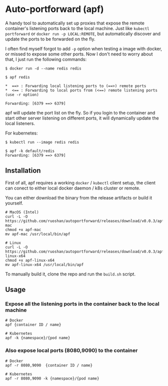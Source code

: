 # Auto-portforward (apf)

A handy tool to automatically set up proxies that expose the remote container's listening ports
back to the local machine. Just like `kubectl portforward` or `docker run -p LOCAL:REMOTE`, but
automatically discover and update the ports to be forwarded on the fly.

I often find myself forgot to add `-p` option when testing a image with docker, or missed to
expose some other ports. Now I don't need to worry about that, I just run the following commands:

```
$ docker run -d --name redis redis

$ apf redis

*  ==> : Forwarding local listening ports to (==>) remote ports
*  <== : Forwarding to local ports from (<==) remote listening ports (use -r option)

Forwarding: [6379 ==> 6379]
```

apf will update the port list on the fly. So if you login to the container and start other
server listening on different ports, it will dynamically update the local listeners.

For kubernetes:

```
$ kubectl run --image redis redis

$ apf -k default/redis
Forwarding: [6379 ==> 6379]
```

## Installation

First of all, apf requires a working `docker` / `kubectl` client setup, the client can conect to either
local docker daemon / k8s cluster or remote.

You can either download the binary from the release artifacts or build it yourself.

```
# MacOS (Intel)
curl -L -O https://github.com/ruoshan/autoportforward/releases/download/v0.0.3/apf-mac
chmod +x apf-mac
mv apf-mac /usr/local/bin/apf

# Linux
curl -L -O https://github.com/ruoshan/autoportforward/releases/download/v0.0.3/apf-linux-x64
chmod +x apf-linux-x64
mv apf-linux-x64 /usr/local/bin/apf
```

To manually build it, clone the repo and run the `build.sh` script.

## Usage

### Expose all the listening ports in the container back to the local machine

```
# Docker
apf {container ID / name}

# Kubernetes
apf -k {namespace}/{pod name}
```

### Also expose local ports (8080,9090) to the container

```
# Docker
apf -r 8080,9090  {container ID / name}

# Kubernetes
apf -r 8080,9090 -k {namespace}/{pod name}
```
